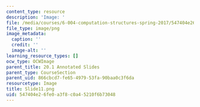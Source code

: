 ```yaml
---
content_type: resource
description: 'Image: '
file: /media/courses/6-004-computation-structures-spring-2017/547404e26fe0a3f8c0a45210f6b73048_Slide11.png
file_type: image/png
image_metadata:
  caption: ''
  credit: ''
  image-alt: ''
learning_resource_types: []
ocw_type: OCWImage
parent_title: 20.1 Annotated Slides
parent_type: CourseSection
parent_uid: 866cbcd7-fe65-4979-53fa-90baa0c3f6da
resourcetype: Image
title: Slide11.png
uid: 547404e2-6fe0-a3f8-c0a4-5210f6b73048
---
```

